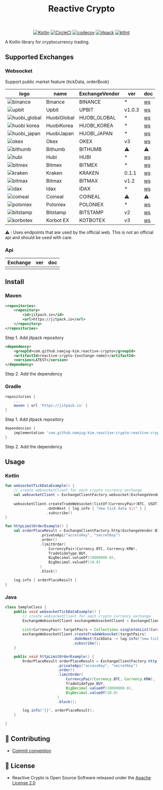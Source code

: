 <h1 align="center">
</br>
</br>
Reactive Crypto 
</br>
</br>
</h1>

<p align="center">
<a href="http://kotlinlang.org"><img src="https://img.shields.io/badge/kotlin-1.3.x-blue.svg" alt="Kotlin"></a>
<a href="https://circleci.com/gh/namjug-kim/reactive-crypto"><img src="https://circleci.com/gh/namjug-kim/reactive-crypto.svg?style=shield&circle-token=aa6aa4ebd3956dd3e1a767d938c7e73869ffd6ab" alt="CircleCI"></a>
<a href="https://codecov.io/gh/namjug-kim/reactive-crypto"><img src="https://codecov.io/gh/namjug-kim/reactive-crypto/branch/master/graph/badge.svg" alt="codecov"></a>
<a href="https://jitpack.io/#namjug-kim/reactive-crypto"><img src="https://jitpack.io/v/namjug-kim/reactive-crypto.svg" alt="jitpack"></a>
<a href="https://ktlint.github.io/"><img src="https://img.shields.io/badge/code%20style-%E2%9D%A4-FF4081.svg" alt="ktlint"></a>
</p>

A Kotlin library for cryptocurrency trading.

## Supported Exchanges

### Websocket
Support public market feature (tickData, orderBook)

| logo                                                                                                                  | name        | ExchangeVendor | ver | doc |
| --------------------------------------------------------------------------------------------------------------------- | ----------- | ---------------- |--------|---|
| ![binance](https://user-images.githubusercontent.com/16334718/57194951-e5e88600-6f87-11e9-918e-74de5c58e883.jpg)      | Binance     | BINANCE        | *      | [ws](https://github.com/binance-exchange/binance-official-api-docs/blob/master/web-socket-streams.md) | 
| ![upbit](https://user-images.githubusercontent.com/16334718/57194949-e54fef80-6f87-11e9-85b3-67b8f82db564.jpg)        | Upbit       | UPBIT          | v1.0.3 | [ws](https://docs.upbit.com/docs/upbit-quotation-websocket) | 
| ![huobi_global](https://user-images.githubusercontent.com/16334718/59974411-f19b1500-95e6-11e9-95e3-a68a34e65c68.jpg) | HuobiGlobal | HUOBI_GLOBAL   | *      | [ws](https://github.com/huobiapi/API_Docs_en/wiki/WS_api_reference_en) | 
| ![huobi korea](https://user-images.githubusercontent.com/16334718/57194946-e4b75900-6f87-11e9-940a-08ceb98193e4.jpg)  | HuobiKorea  | HUOBI_KOREA    | *      | [ws](https://github.com/alphaex-api/BAPI_Docs_ko/wiki) | 
| ![huobi_japan](https://user-images.githubusercontent.com/16334718/59976909-caa00b80-9605-11e9-9c5f-8b11aea70944.jpg)  | HuobiJapan  | HUOBI_JAPAN    | *      | [ws](https://api-doc.huobi.co.jp/#websocket) | 
| ![okex](https://user-images.githubusercontent.com/16334718/57195022-90f93f80-6f88-11e9-8aaa-f6a515d300ae.jpg)         | Okex        | OKEX           | v3     | [ws](https://www.okex.com/docs/en/#spot_ws-all) | 
| ![bithumb](https://user-images.githubusercontent.com/16334718/57194948-e54fef80-6f87-11e9-90d8-41f108789c77.jpg)      | Bithumb     | BITHUMB        | ⚠️     | ⚠️ |
| ![hubi](https://user-images.githubusercontent.com/16334718/57194945-e4b75900-6f87-11e9-8fea-889fc93a7ba4.jpg)         | Hubi        | HUBI           | *      | [ws](https://www.hubi.com/docs/index-en.pdf) |
| ![bitmex](https://user-images.githubusercontent.com/16334718/57194950-e54fef80-6f87-11e9-8b54-3f2192012306.jpg)       | Bitmex      | BITMEX         | *      | [ws](https://www.bitmex.com/app/wsAPI) |
| ![kraken](https://user-images.githubusercontent.com/16334718/57220400-2dc5e680-7036-11e9-803c-18b14e82921a.jpg)       | Kraken      | KRAKEN         | 0.1.1  | [ws](https://www.kraken.com/features/websocket-api) |
| ![bitmax](https://user-images.githubusercontent.com/16334718/57548356-b082d480-739b-11e9-9539-b27c60877fb6.jpg)       | Bitmax      | BITMAX         | v1.2   | [ws](https://github.com/bitmax-exchange/api-doc/blob/master/bitmax-api-doc-v1.2.md) |
| ![idax](https://user-images.githubusercontent.com/16334718/58029691-128bc880-7b58-11e9-9aaa-a331f394c8bd.jpg)         | Idax        | IDAX           | *      | [ws](https://github.com/idax-exchange/idax-official-api-docs/blob/master/open-ws_en.md) |
| ![coineal](https://user-images.githubusercontent.com/16334718/58037062-7d90cb80-7b67-11e9-9278-e8b03c5ddd86.jpg)      | Coineal     | COINEAL        | ⚠️     | ⚠️ |
| ![poloniex](https://user-images.githubusercontent.com/16334718/59551277-335a0900-8fb2-11e9-9d1e-4ab2a7574148.jpg)     | Poloniex    | POLONIEX       | *      | [ws](https://docs.poloniex.com/#websocket-api) |
| ![bitstamp](https://user-images.githubusercontent.com/16334718/59565122-2c062e80-908a-11e9-8a38-6264c26aa3c2.jpg)     | Bitstamp    | BITSTAMP       | v2     | [ws](https://www.bitstamp.net/websocket/v2/) |
| ![korbotex](https://user-images.githubusercontent.com/16334718/59919092-82e07f00-9461-11e9-869a-d801dce68b08.jpg)     | Korbot EX   | KOTBOTEX       | v3     | [ws](https://www.okex.com/docs/en/#spot_ws-all) |

⚠️ : Uses endpoints that are used by the official web. This is not an official api and should be used with care.

### Api
| Exchange       | ver | doc |
|----------------|---|---|
| | |

## Install

### Maven

```xml
<repositories>
    <repository>
        <id>jitpack.io</id>
        <url>https://jitpack.io</url>
    </repository>
</repositories>
```
Step 1. Add jitpack repository

```xml
<dependency>
    <groupId>com.github.namjug-kim.reactive-crypto</groupId>
    <artifactId>reactive-crypto-{exchange-name}</artifactId>
    <version>LATEST</version>
</dependency>
```
Step 2. Add the dependency

### Gradle

``` groovy
repositories {
	...
	maven { url 'https://jitpack.io' }
}
```
Step 1. Add jitpack repository

``` groovy
dependencies {
    implementation 'com.github.namjug-kim.reactive-crypto:reactive-crypto-{exchange-name}:LATEST'
}
```
Step 2. Add the dependency

## Usage

### Kotlin

```kotlin
fun websocketTickDataExample() {
    // create websocketClient for each crypto currency exchange
    val websocketClient = ExchangeClientFactory.websocket(ExchangeVendor.BINANCE)
    
    websocketClient.createTradeWebsocket(listOf(CurrencyPair(BTC, USDT)))
                   .doOnNext { log.info { "new tick data $it" } }
                   .subscribe()
}

fun httpLimitOrderExample() {
    val orderPlaceResult = ExchangeClientFactory.http(ExchangeVendor.BINANCE)
                .privateApi("accessKey", "secretKey")
                .order()
                .limitOrder(
                    CurrencyPair(Currency.BTC, Currency.KRW),
                    TradeSideType.BUY,
                    BigDecimal.valueOf(10000000.0),
                    BigDecimal.valueOf(10.0)
                )
                .block()

    log.info { orderPlaceResult }
}

```

### Java

```java
class SampleClass {
    public void websocketTickDataExample() {
        // create websocketClient for each crypto currency exchange
        ExchangeWebsocketClient exchangeWebsocketClient = ExchangeClientFactory.websocket(ExchangeVendor.BINANCE);
         
        List<CurrencyPair> targetPairs = Collections.singletonList(CurrencyPair.parse("BTC", "USDT"));
        exchangeWebsocketClient.createTradeWebsocket(targetPairs)
                               .doOnNext(tickData -> log.info("new tick data {}", tickData))
                               .subscribe();
    }

    public void httpLimitOrderExample() {
        OrderPlaceResult orderPlaceResult = ExchangeClientFactory.http(ExchangeVendor.BINANCE)
                        .privateApi("accessKey", "secretKey")
                        .order()
                        .limitOrder(
                            CurrencyPair(Currency.BTC, Currency.KRW),
                            TradeSideType.BUY,
                            BigDecimal.valueOf(10000000.0),
                            BigDecimal.valueOf(10.0)
                        )
                        .block();

        log.info("{}", orderPlaceResult);
    }

}
```

## 💬 Contributing
* [Commit convention](https://github.com/namjug-kim/reactive-crypto/blob/master/docs/COMMIT_MESSAGE_CONVENTION.md)

## 📜 License
* Reactive Crypto is Open Source Software released under the [Apache License 2.0](https://www.apache.org/licenses/LICENSE-2.0)
